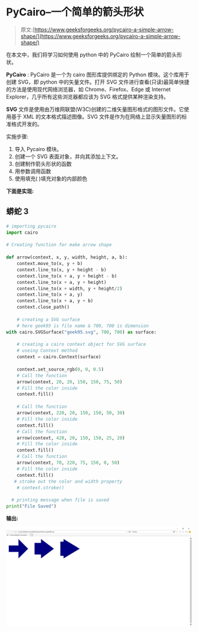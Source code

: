 # PyCairo–一个简单的箭头形状

> 原文:[https://www.geeksforgeeks.org/pycairo-a-simple-arrow-shape/](https://www.geeksforgeeks.org/pycairo-a-simple-arrow-shape/)

在本文中，我们将学习如何使用 python 中的 PyCairo 绘制一个简单的箭头形状。

**PyCairo** : PyCairo 是一个为 cairo 图形库提供绑定的 Python 模块。这个库用于创建 SVG，即 python 中的矢量文件。打开 SVG 文件进行查看(只读)最简单快捷的方法是使用现代网络浏览器，如 Chrome、Firefox、Edge 或 Internet Explorer，几乎所有这些浏览器都应该为 SVG 格式提供某种渲染支持。

**SVG** 文件是使用由万维网联盟(W3C)创建的二维矢量图形格式的图形文件。它使用基于 XML 的文本格式描述图像。SVG 文件是作为在网络上显示矢量图形的标准格式开发的。

实施步骤:

1.  导入 Pycairo 模块。
2.  创建一个 SVG 表面对象，并向其添加上下文。
3.  创建制作箭头形状的函数
4.  用参数调用函数
5.  使用填充( )填充对象的内部颜色

**下面是实现:**

## 蟒蛇 3

```py
# importing pycairo
import cairo

# Creating function for make arrow shape

def arrow(context, x, y, width, height, a, b):
    context.move_to(x, y + b)
    context.line_to(x, y + height - b)
    context.line_to(x + a, y + height - b)
    context.line_to(x + a, y + height)
    context.line_to(x + width, y + height/2)
    context.line_to(x + a, y)
    context.line_to(x + a, y + b)
    context.close_path()

    # creating a SVG surface
    # here geek95 is file name & 700, 700 is dimension
with cairo.SVGSurface("geek95.svg", 700, 700) as surface:

    # creating a cairo context object for SVG surface
    # useing Context method
    context = cairo.Context(surface)

    context.set_source_rgb(0, 0, 0.5)
    # Call the function
    arrow(context, 20, 20, 150, 150, 75, 50)
    # Fill the color inside
    context.fill()

    # Call the function
    arrow(context, 220, 20, 150, 150, 50, 30)
    # Fill the color inside
    context.fill()
    # Call the function
    arrow(context, 420, 20, 150, 150, 25, 20)
    # Fill the color inside
    context.fill()
    # Call the function
    arrow(context, 70, 220, 75, 150, 0, 50)
    # Fill the color inside
    context.fill()
   # stroke out the color and width property
    # context.stroke()

  # printing message when file is saved
print("File Saved")
```

**输出:**

![](img/9b958965582417959ce48b403b6cce87.png)